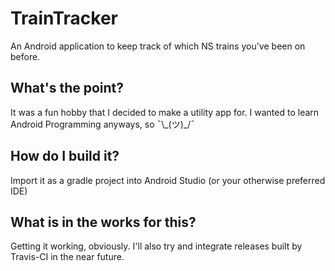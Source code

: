 # TrainTracker
An Android application to keep track of which NS trains you've been on before.

## What's the point?
It was a fun hobby that I decided to make a utility app for. I wanted to learn Android Programming anyways, so ¯\\\_(ツ)_/¯

## How do I build it?
Import it as a gradle project into Android Studio (or your otherwise preferred IDE)

## What is in the works for this?
Getting it working, obviously. I'll also try and integrate releases built by Travis-CI in the near future.
